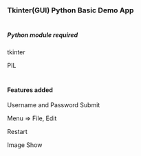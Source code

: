### Tkinter(GUI) Python Basic Demo App
#
##### **Python module required**
tkinter

PIL

#
#### Features added

Username and Password Submit

Menu => File, Edit 

Restart

Image Show
